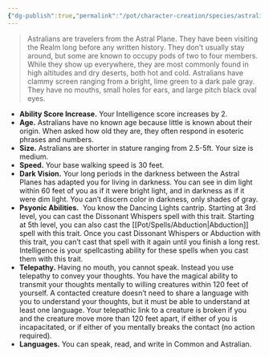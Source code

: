 ```yaml
---
{"dg-publish":true,"permalink":"/pot/character-creation/species/astralians/"}
---
```



> Astralians are travelers from the Astral Plane. They have been visiting the Realm long before any written history. They don't usually stay around, but some are known to occupy pods of two to four members. While they show up everywhere, they are most commonly found in high altitudes and dry deserts, both hot and cold. Astralians have clammy screen ranging from a bright, lime green to a dark pale gray. They have no mouths, small holes for ears, and large pitch black oval eyes.


- **Ability Score Increase.** Your Intelligence score increases by 2.
- **Age.** Astralians have no known age because little is known about their origin. When asked how old they are, they often respond in esoteric phrases and numbers.
- **Size.** Astralians are shorter in stature ranging from 2.5-5ft. Your size is medium.
- **Speed.** Your base walking speed is 30 feet.
- **Dark Vision.** Your long periods in the darkness between the Astral Planes has adapted you for living in darkness. You can see in dim light within 60 feet of you as if it were bright light, and in darkness as if it were dim light. You can’t discern color in darkness, only shades of gray.
- **Psyonic Abilities.**  You know the Dancing Lights cantrip. Starting at 3rd level, you can cast the Dissonant Whispers spell with this trait. Starting at 5th level, you can also cast the [[Pot/Spells/Abduction\|Abduction]] spell with this trait. Once you cast Dissonant Whispers or Abduction with this trait, you can’t cast that spell with it again until you finish a long rest. Intelligence is your spellcasting ability for these spells when you cast them with this trait.
- **Telepathy.** Having no mouth, you cannot speak. Instead you use telepathy to convey your thoughts. You have the magical ability to transmit your thoughts mentally to willing creatures within 120 feet of yourself. A contacted creature doesn’t need to share a language with you to understand your thoughts, but it must be able to understand at least one language. Your telepathic link to a creature is broken if you and the creature move more than 120 feet apart, if either of you is incapacitated, or if either of you mentally breaks the contact (no action required).
- **Languages.** You can speak, read, and write in Common and Astralian.